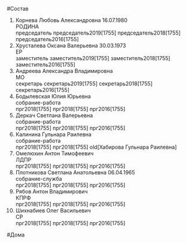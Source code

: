 #Состав  
1. Корнева Любовь Александровна 16.07.1980  
    РОДИНА  
    председатель председатель2019[1755] председатель2018[1755] председатель2016[1755]  
2. Хрусталева Оксана Валерьевна 30.03.1973  
    ЕР  
    заместитель заместитель2019[1755] заместитель2018[1755] заместитель2016[1755]  
3. Андреева Александра Владимировна  
    МО  
    секретарь секретарь2019[1755] секретарь2018[1755] секретарь2016[1755]  
4. Бодылевская Юлия Юрьевна  
    собрание-работа  
    прг2018[1755] прг2018[1755] прг2016[1755]  
5. Деркач Светлана Валерьевна  
    собрание-работа  
    прг2018[1755] прг2018[1755] прг2016[1755]  
6. Калинина Гульнара Раилевна  
    собрание-работа  
    прг2018[1755] прг2018[1755] old[Хабирова Гульнара Раилевна]  
7. Омелюхин Антон Тимофеевич  
    ЛДПР  
    прг2018[1755] прг2018[1755] прг2016[1755]  
8. Плотникова Светлана Анатольевна 06.04.1965  
    собрание-служба  
    прг2018[1755] прг2018[1755] прг2016[1755]  
9. Рябов Антон Владимирович  
    КПРФ  
    прг2018[1755] прг2018[1755] прг2016[1755]  
10. Шихнабиев Олег Васильевич  
    СР  
    прг2018[1755] прг2018[1755] прг2016[1755]  

#Дома  
  
  

